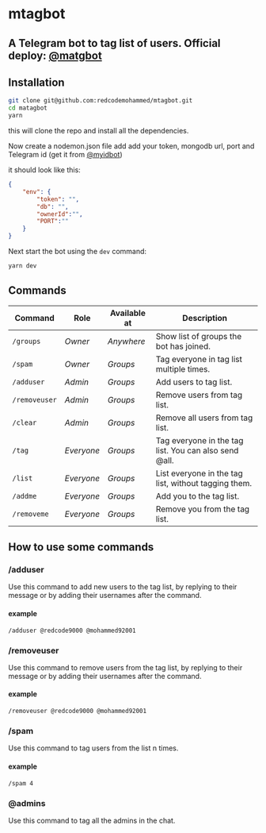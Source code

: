 # mtagbot
A Telegram bot to tag list of users.
Official deploy: [@matgbot](https://t.me/mtagbot)
----
## Installation

```bash
git clone git@github.com:redcodemohammed/mtagbot.git
cd matagbot
yarn
```
this will clone the repo and install all the dependencies.

Now create a nodemon.json file add add your token, mongodb url, port and Telegram id (get it from [@myidbot](https://t.me/myidbot))

it should look like this:
```json
{
    "env": {
        "token": "",
        "db": "",
        "ownerId":"",
        "PORT":""
    }
}
```

Next start the bot using the ```dev``` command:
```bash
yarn dev
```

## Commands
Command                 | Role       | Available at | Description
----------------------- | ---------- | ------------ | -----------------
`/groups`           | _Owner_    | _Anywhere_ | Show list of groups the bot has joined.
`/spam`             | _Owner_    | _Groups_   | Tag everyone in tag list multiple times.
`/adduser`          | _Admin_    | _Groups_   | Add users to tag list.
`/removeuser`       | _Admin_    | _Groups_   | Remove users from tag list.
`/clear`            | _Admin_    | _Groups_   | Remove all users from tag list.
`/tag`              | _Everyone_ | _Groups_   | Tag everyone in the tag list. You can also send @all.
`/list`              | _Everyone_ | _Groups_   | List everyone in the tag list, without tagging them.
`/addme`            | _Everyone_ | _Groups_   | Add you to the tag list.
`/removeme`         | _Everyone_ | _Groups_   | Remove you from the tag list.

## How to use some commands

### /adduser
Use this command to add new users to the tag list, by replying to their message or by adding their usernames after the command.
#### example
```
/adduser @redcode9000 @mohammed92001
```

### /removeuser
Use this command to remove users from the tag list, by replying to their message or by adding their usernames after the command.
#### example
```
/removeuser @redcode9000 @mohammed92001
```

### /spam <n>
Use this command to tag users from the list n times.
#### example
```
/spam 4
```
### @admins
Use this command to tag all the admins in the chat.
